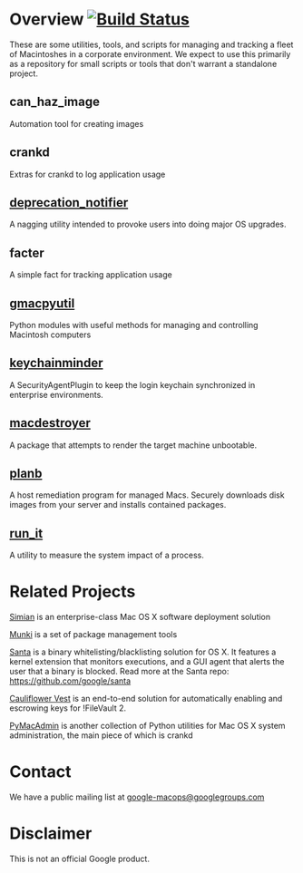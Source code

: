 Overview [![Build Status](https://travis-ci.org/google/macops.png?branch=master)](https://travis-ci.org/google/macops)
========

These are some utilities, tools, and scripts for managing and tracking a fleet of Macintoshes in a corporate environment. We expect to use this primarily as a repository for small scripts or tools that don't warrant
a standalone project.

can\_haz\_image
---------------
Automation tool for creating images

crankd
------
Extras for crankd to log application usage

[deprecation_notifier][]
--------------------
A nagging utility intended to provoke users into doing major OS upgrades.

facter
------
A simple fact for tracking application usage

[gmacpyutil][]
----------
Python modules with useful methods for managing and controlling Macintosh computers

[keychainminder][]
--------------
A SecurityAgentPlugin to keep the login keychain synchronized in enterprise environments.

[macdestroyer][]
------------
A package that attempts to render the target machine unbootable.

[planb][]
------
A host remediation program for managed Macs. Securely downloads disk images from your server and installs contained packages.

[run_it][]
------
A utility to measure the system impact of a process.


Related Projects
================

[Simian][] is an enterprise-class Mac OS X software deployment solution

[Munki][] is a set of package management tools

[Santa][] is a binary whitelisting/blacklisting solution for OS X. It features a kernel extension that monitors executions, and a GUI agent that alerts the user that a binary is blocked. Read more at the Santa repo: https://github.com/google/santa

[Cauliflower Vest][] is an end-to-end solution for automatically
enabling and escrowing keys for !FileVault 2.

[PyMacAdmin][] is another collection of Python utilities for Mac OS X
system administration, the main piece of which is crankd

Contact
=======

We have a public mailing list at
[google-macops@googlegroups.com](https://groups.google.com/forum/#!forum/google-macops)

Disclaimer
==========

This is not an official Google product.

  [Simian]: https://github.com/google/simian
  [Munki]: http://code.google.com/p/munki
  [Santa]: https://github.com/google/santa
  [Cauliflower Vest]: https://github.com/google/cauliflowervest
  [PyMacAdmin]: https://github.com/nigelkersten/pymacadmin
  [deprecation_notifier]: https://github.com/google/macops/tree/master/deprecation_notifier
  [gmacpyutil]: https://github.com/google/macops/tree/master/gmacpyutil
  [keychainminder]: https://github.com/google/macops-keychainminder
  [macdestroyer]: https://github.com/google/macops/tree/master/macdestroyer
  [planb]: https://github.com/google/macops-planb
  [run_it]: https://github.com/google/macops/tree/master/run_it
